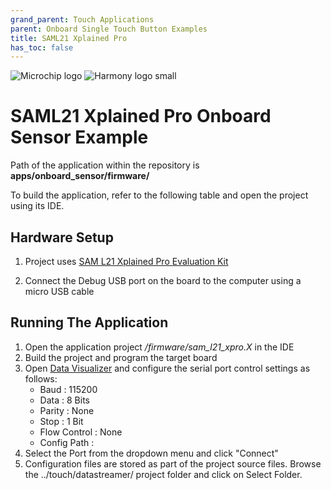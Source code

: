 ```yaml
---
grand_parent: Touch Applications
parent: Onboard Single Touch Button Examples
title: SAML21 Xplained Pro
has_toc: false
---
```

![Microchip logo](https://raw.githubusercontent.com/wiki/Microchip-MPLAB-Harmony/Microchip-MPLAB-Harmony.github.io/images/microchip_logo.png)
![Harmony logo small](https://raw.githubusercontent.com/wiki/Microchip-MPLAB-Harmony/Microchip-MPLAB-Harmony.github.io/images/microchip_mplab_harmony_logo_small.png)

#  SAML21 Xplained Pro Onboard Sensor Example

Path of the application within the repository is **apps/onboard_sensor/firmware/**

To build the application, refer to the following table and open the project using its IDE.

## Hardware Setup

1. Project uses [SAM L21 Xplained Pro Evaluation Kit](https://www.microchip.com/DevelopmentTools/ProductDetails/PartNO/ATSAML21-XPRO-B)
   
2. Connect the Debug USB port on the board to the computer using a micro USB cable

## Running The Application

1. Open the application project */firmware/sam_l21_xpro.X* in the IDE
2. Build the project and program the target board
3. Open [Data Visualizer](https://microchipdeveloper.com/mplabx:datavisualizer) and configure the serial port control settings as follows:
    - Baud : 115200
    - Data : 8 Bits
    - Parity : None
    - Stop : 1 Bit
    - Flow Control : None
    - Config Path : 
4.    Select the Port from the dropdown menu and click "Connect"
5.    Configuration files are stored as part of the project source files. Browse the ../touch/datastreamer/ project folder and click on Select Folder.

